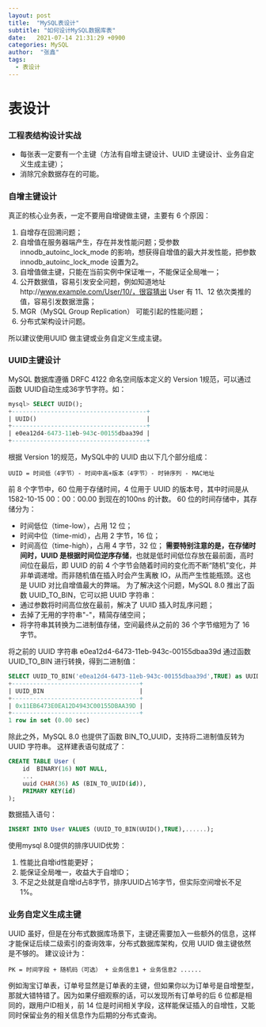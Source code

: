 ```yaml
---
layout: post
title:  "MySQL表设计"
subtitle: "如何设计MySQL数据库表"
date:   2021-07-14 21:31:29 +0900
categories: MySQL
author:  "张鑫"
tags:
  - 表设计
---
```


# 表设计

### 工程表结构设计实战
* 每张表一定要有一个主键（方法有自增主键设计、UUID 主键设计、业务自定义生成主键）；
* 消除冗余数据存在的可能。

### 自增主键设计
真正的核心业务表，一定不要用自增键做主键，主要有 6 个原因：
1. 自增存在回溯问题；
2. 自增值在服务器端产生，存在并发性能问题；受参数 innodb_autoinc_lock_mode 的影响，想获得自增值的最大并发性能，把参数 innodb_autoinc_lock_mode 设置为2。
3. 自增值做主键，只能在当前实例中保证唯一，不能保证全局唯一；
4. 公开数据值，容易引发安全问题，例如知道地址http://www.example.com/User/10/，很容猜出 User 有 11、12 依次类推的值，容易引发数据泄露；
5. MGR（MySQL Group Replication） 可能引起的性能问题；
6. 分布式架构设计问题。

所以建议使用UUID 做主键或业务自定义生成主键。

### UUID主键设计
MySQL 数据库遵循 DRFC 4122 命名空间版本定义的 Version 1规范，可以通过函数 UUID自动生成36字节字符。如：

```sql
mysql> SELECT UUID();
+--------------------------------------+
| UUID()                               |
+--------------------------------------+
| e0ea12d4-6473-11eb-943c-00155dbaa39d |
+--------------------------------------+
```
根据 Version 1的规范，MySQL中的 UUID 由以下几个部分组成：

```
UUID = 时间低（4字节）- 时间中高+版本（4字节）- 时钟序列 - MAC地址
```
前 8 个字节中，60 位用于存储时间，4 位用于 UUID 的版本号，其中时间是从 1582-10-15 00：00：00.00 到现在的100ns 的计数。
60 位的时间存储中，其存储分为：
* 时间低位（time-low），占用 12 位；
* 时间中位（time-mid），占用 2 字节，16 位；
* 时间高位（time-high），占用 4 字节，32 位；
**需要特别注意的是，在存储时间时，UUID 是根据时间位逆序存储**，也就是低时间低位存放在最前面，高时间位在最后，即 UUID 的前 4 个字节会随着时间的变化而不断“随机”变化，并非单调递增。而非随机值在插入时会产生离散 IO，从而产生性能瓶颈。这也是 UUID 对比自增值最大的弊端。
为了解决这个问题，MySQL 8.0 推出了函数 UUID_TO_BIN，它可以把 UUID 字符串：
* 通过参数将时间高位放在最前，解决了 UUID 插入时乱序问题；
* 去掉了无用的字符串"-"，精简存储空间；
* 将字符串其转换为二进制值存储，空间最终从之前的 36 个字节缩短为了 16 字节。

将之前的 UUID 字符串 e0ea12d4-6473-11eb-943c-00155dbaa39d 通过函数 UUID_TO_BIN 进行转换，得到二进制值：
```sql
SELECT UUID_TO_BIN('e0ea12d4-6473-11eb-943c-00155dbaa39d',TRUE) as UUID_BIN;
+------------------------------------+
| UUID_BIN                           |
+------------------------------------+
| 0x11EB6473E0EA12D4943C00155DBAA39D |
+------------------------------------+
1 row in set (0.00 sec)
```
除此之外，MySQL 8.0 也提供了函数 BIN_TO_UUID，支持将二进制值反转为 UUID 字符串。
这样建表语句就成了：

```sql
CREATE TABLE User (
    id  BINARY(16) NOT NULL,
    ...
    uuid CHAR(36) AS (BIN_TO_UUID(id)),
    PRIMARY KEY(id)
);
```
数据插入语句：

```sql
INSERT INTO User VALUES (UUID_TO_BIN(UUID(),TRUE),......);
```
使用mysql 8.0提供的排序UUID优势：
1. 性能比自增id性能更好；
2. 能保证全局唯一，收益大于自增ID；
3. 不足之处就是自增id占8字节，排序UUID占16字节，但实际空间增长不足1%。

### 业务自定义生成主键
UUID 虽好，但是在分布式数据库场景下，主键还需要加入一些额外的信息，这样才能保证后续二级索引的查询效率，分布式数据库架构，仅用 UUID 做主键依然是不够的。
建议设计为：

```
PK = 时间字段 + 随机码（可选） + 业务信息1 + 业务信息2 ......
```
例如淘宝订单表，订单号显然是订单表的主键，但如果你以为订单号是自增整型，那就大错特错了。因为如果仔细观察的话，可以发现所有订单号的后 6 位都是相同的，跟用户ID相关，前 14 位是时间相关字段，这样能保证插入的自增性，又能同时保留业务的相关信息作为后期的分布式查询。